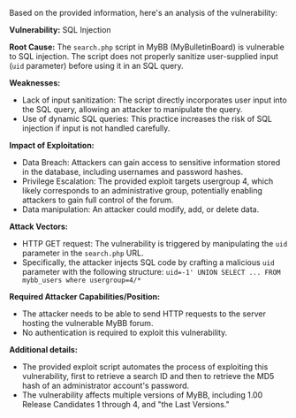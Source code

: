 Based on the provided information, here's an analysis of the vulnerability:

**Vulnerability:** SQL Injection

**Root Cause:** The `search.php` script in MyBB (MyBulletinBoard) is vulnerable to SQL injection. The script does not properly sanitize user-supplied input (`uid` parameter) before using it in an SQL query.

**Weaknesses:**
- Lack of input sanitization: The script directly incorporates user input into the SQL query, allowing an attacker to manipulate the query.
- Use of dynamic SQL queries: This practice increases the risk of SQL injection if input is not handled carefully.

**Impact of Exploitation:**
- Data Breach: Attackers can gain access to sensitive information stored in the database, including usernames and password hashes.
- Privilege Escalation: The provided exploit targets usergroup 4, which likely corresponds to an administrative group, potentially enabling attackers to gain full control of the forum.
- Data manipulation: An attacker could modify, add, or delete data.

**Attack Vectors:**
- HTTP GET request: The vulnerability is triggered by manipulating the `uid` parameter in the `search.php` URL.
- Specifically, the attacker injects SQL code by crafting a malicious `uid` parameter with the following structure: `uid=-1' UNION SELECT ... FROM mybb_users where usergroup=4/*`

**Required Attacker Capabilities/Position:**
- The attacker needs to be able to send HTTP requests to the server hosting the vulnerable MyBB forum.
- No authentication is required to exploit this vulnerability.

**Additional details:**
- The provided exploit script automates the process of exploiting this vulnerability, first to retrieve a search ID and then to retrieve the MD5 hash of an administrator account's password.
- The vulnerability affects multiple versions of MyBB, including 1.00 Release Candidates 1 through 4, and "the Last Versions."